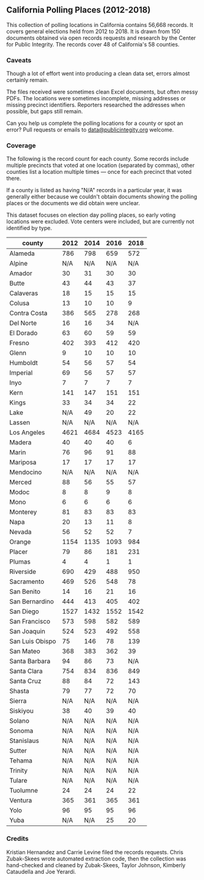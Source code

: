 
## California Polling Places (2012-2018)

This collection of polling locations in California contains 56,668 records. It covers general elections held from 2012 to 2018. It is drawn from 150 documents obtained via open records requests and research by the Center for Public Integrity. The records cover 48 of California's 58 counties.

### Caveats

Though a lot of effort went into producing a clean data set, errors almost certainly remain.

The files received were sometimes clean Excel documents, but often messy PDFs. The locations were sometimes incomplete, missing addresses or missing precinct identifiers. Reporters researched the addresses when possible, but gaps still remain.

Can you help us complete the polling locations for a county or spot an error? Pull requests or emails to data@publicintegity.org welcome.

### Coverage

The following is the record count for each county. Some records include multiple precincts that voted at one location (separated by commas), other counties list a location multiple times — once for each precinct that voted there.

If a county is listed as having "N/A" records in a particular year, it was generally either because we couldn't obtain documents showing the polling places or the documents we did obtain were unclear.

This dataset focuses on election day polling places, so early voting locations were excluded. Vote centers were included, but are currently not identified by type.

| county          | 2012 | 2014 | 2016 | 2018 |
| --------------- | ---- | ---- | ---- | ---- |
| Alameda         | 786  | 798  | 659  | 572  |
| Alpine          | N/A  | N/A  | N/A  | N/A  |
| Amador          | 30   | 31   | 30   | 30   |
| Butte           | 43   | 44   | 43   | 37   |
| Calaveras       | 18   | 15   | 15   | 15   |
| Colusa          | 13   | 10   | 10   | 9    |
| Contra Costa    | 386  | 565  | 278  | 268  |
| Del Norte       | 16   | 16   | 34   | N/A  |
| El Dorado       | 63   | 60   | 59   | 59   |
| Fresno          | 402  | 393  | 412  | 420  |
| Glenn           | 9    | 10   | 10   | 10   |
| Humboldt        | 54   | 56   | 57   | 54   |
| Imperial        | 69   | 56   | 57   | 57   |
| Inyo            | 7    | 7    | 7    | 7    |
| Kern            | 141  | 147  | 151  | 151  |
| Kings           | 33   | 34   | 34   | 22   |
| Lake            | N/A  | 49   | 20   | 22   |
| Lassen          | N/A  | N/A  | N/A  | N/A  |
| Los Angeles     | 4621 | 4684 | 4523 | 4165 |
| Madera          | 40   | 40   | 40   | 6    |
| Marin           | 76   | 96   | 91   | 88   |
| Mariposa        | 17   | 17   | 17   | 17   |
| Mendocino       | N/A  | N/A  | N/A  | N/A  |
| Merced          | 88   | 56   | 55   | 57   |
| Modoc           | 8    | 8    | 9    | 8    |
| Mono            | 6    | 6    | 6    | 6    |
| Monterey        | 81   | 83   | 83   | 83   |
| Napa            | 20   | 13   | 11   | 8    |
| Nevada          | 56   | 52   | 52   | 7    |
| Orange          | 1154 | 1135 | 1093 | 984  |
| Placer          | 79   | 86   | 181  | 231  |
| Plumas          | 4    | 4    | 1    | 1    |
| Riverside       | 690  | 429  | 488  | 950  |
| Sacramento      | 469  | 526  | 548  | 78   |
| San Benito      | 14   | 16   | 21   | 16   |
| San Bernardino  | 444  | 413  | 405  | 402  |
| San Diego       | 1527 | 1432 | 1552 | 1542 |
| San Francisco   | 573  | 598  | 582  | 589  |
| San Joaquin     | 524  | 523  | 492  | 558  |
| San Luis Obispo | 75   | 146  | 78   | 139  |
| San Mateo       | 368  | 383  | 362  | 39   |
| Santa Barbara   | 94   | 86   | 73   | N/A  |
| Santa Clara     | 754  | 834  | 836  | 849  |
| Santa Cruz      | 88   | 84   | 72   | 143  |
| Shasta          | 79   | 77   | 72   | 70   |
| Sierra          | N/A  | N/A  | N/A  | N/A  |
| Siskiyou        | 38   | 40   | 39   | 40   |
| Solano          | N/A  | N/A  | N/A  | N/A  |
| Sonoma          | N/A  | N/A  | N/A  | N/A  |
| Stanislaus      | N/A  | N/A  | N/A  | N/A  |
| Sutter          | N/A  | N/A  | N/A  | N/A  |
| Tehama          | N/A  | N/A  | N/A  | N/A  |
| Trinity         | N/A  | N/A  | N/A  | N/A  |
| Tulare          | N/A  | N/A  | N/A  | N/A  |
| Tuolumne        | 24   | 24   | 24   | 22   |
| Ventura         | 365  | 361  | 365  | 361  |
| Yolo            | 96   | 95   | 95   | 96   |
| Yuba            | N/A  | N/A  | 25   | 20   |


### Credits

Kristian Hernandez and Carrie Levine filed the records requests. Chris Zubak-Skees wrote automated extraction code, then the collection was hand-checked and cleaned by Zubak-Skees, Taylor Johnson, Kimberly Cataudella and Joe Yerardi.
